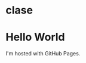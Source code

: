 # clase
<!DOCTYPE html>
<html>
<body>
<h1>Hello World</h1>
<p>I'm hosted with GitHub Pages.</p>
</body>
</html>